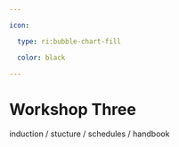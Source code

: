 ```yaml
---

icon: 

  type: ri:bubble-chart-fill

  color: black

---
```


# Workshop Three

induction / stucture / schedules / handbook